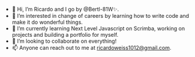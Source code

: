 - 👋 Hi, I’m Ricardo and I go by @Bertl-81W✨.
- 👀 I’m interested in change of careers by learning how to write code and make it do wonderful things.  
- 🌱 I’m currently learning Next Level Javascript on Scrimba, working on projects and building a portfolio for myself.
- 💞️ I’m looking to collaborate on everything!
- 📫 Anyone can reach out to me at ricardoweiss1012@gmail.com.

<!---
Bertl-81W/Bertl-81W is a ✨ special ✨ repository because its `README.md` (this file) appears on your GitHub profile.
You can click the Preview link to take a look at your changes.
--->
